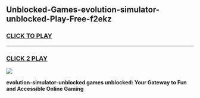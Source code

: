 
## Unblocked-Games-evolution-simulator-unblocked-Play-Free-f2ekz
<h3>
<a href="https://premium76.site?title=evolution-simulator-unblocked&ref=18A1">CLICK TO PLAY</a></h3>
<hr>

<h3>
<a href="https://premium76.site?title=evolution-simulator-unblocked&ref=18A1">CLICK 2 PLAY</a>
  
</h3>

<a href="https://premium76.site?title=evolution-simulator-unblocked&ref=18A1"><img src="https://clearcache.store/games.png"></a>


**evolution-simulator-unblocked games unblocked: Your Gateway to Fun and Accessible Online Gaming**
